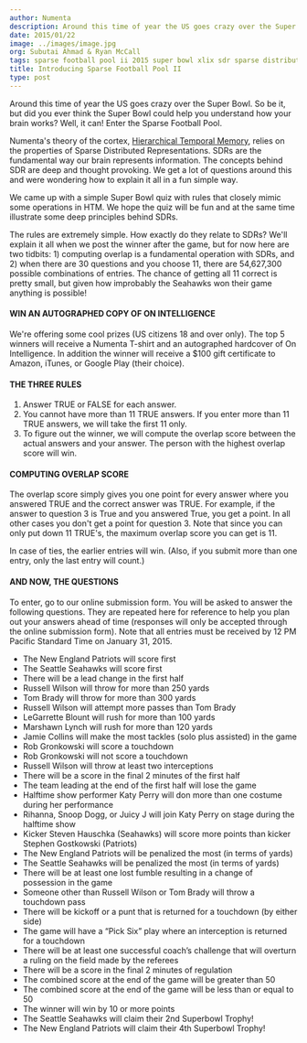 ```yaml
---
author: Numenta
description: Around this time of year the US goes crazy over the Super Bowl. So be it, but did you ever think the Super Bowl could help you understand how your brain works? Well, it can!
date: 2015/01/22
image: ../images/image.jpg
org: Subutai Ahmad & Ryan McCall
tags: sparse football pool ii 2015 super bowl xlix sdr sparse distributed representation htm
title: Introducing Sparse Football Pool II
type: post
---
```


Around this time of year the US goes crazy over the Super Bowl. So be it, but
did you ever think the Super Bowl could help you understand how your brain
works? Well, it can!  Enter the Sparse Football Pool.

Numenta's theory of the cortex,
[Hierarchical Temporal Memory](/machine-intelligence-technology/),
relies on the properties of Sparse Distributed Representations. SDRs are the
fundamental way our brain represents information. The concepts behind SDR are
deep and thought provoking. We get a lot of questions around this and were
wondering how to explain it all in a fun simple way.

We came up with a simple Super Bowl quiz with rules that closely mimic some
operations in HTM. We hope the quiz will be fun and at the same time illustrate
some deep principles behind SDRs.

The rules are extremely simple. How exactly do they relate to SDRs? We'll
explain it all when we post the winner after the game, but for now here are two
tidbits: 1) computing overlap is a fundamental operation with SDRs, and 2) when
there are 30 questions and you choose 11, there are 54,627,300 possible
combinations of entries. The chance of getting all 11 correct is pretty small,
but given how improbably the Seahawks won their game anything is possible!

#### WIN AN AUTOGRAPHED COPY OF ON INTELLIGENCE

We're offering some cool prizes (US citizens 18 and over only). The top 5
winners will receive a Numenta T-shirt and an autographed hardcover of On
Intelligence. In addition the winner will receive a $100 gift certificate to
Amazon, iTunes, or Google Play (their choice).

#### THE THREE RULES

1. Answer TRUE or FALSE for each answer.
1. You cannot have more than 11 TRUE answers. If you enter more than 11 TRUE
    answers, we will take the first 11 only.
1. To figure out the winner, we will compute the overlap score between the
    actual answers and your answer. The person with the highest overlap score
    will win.

#### COMPUTING OVERLAP SCORE

The overlap score simply gives you one point for every answer where you answered
TRUE and the correct answer was TRUE. For example, if the answer to question 3
is True and you answered True, you get a point. In all other cases you don't get
a point for question 3. Note that since you can only put down 11 TRUE's, the
maximum overlap score you can get is 11.

In case of ties, the earlier entries will win. (Also, if you submit more than
one entry, only the last entry will count.)

#### AND NOW, THE QUESTIONS

To enter, go to our online submission form. You will be asked to answer the
following questions. They are repeated here for reference to help you plan out
your answers ahead of time (responses will only be accepted through the online
submission form). Note that all entries must be received by 12 PM Pacific
Standard Time on January 31, 2015.

* The New England Patriots will score first
* The Seattle Seahawks will score first
* There will be a lead change in the first half
* Russell Wilson will throw for more than 250 yards
* Tom Brady will throw for more than 300 yards
* Russell Wilson will attempt more passes than Tom Brady
* LeGarrette Blount will rush for more than 100 yards
* Marshawn Lynch will rush for more than 120 yards
* Jamie Collins will make the most tackles (solo plus assisted) in the game
* Rob Gronkowski will score a touchdown
* Rob Gronkowski will not score a touchdown
* Russell Wilson will throw at least two interceptions
* There will be a score in the final 2 minutes of the first half
* The team leading at the end of the first half will lose the game
* Halftime show performer Katy Perry will don more than one costume during her
  performance
* Rihanna, Snoop Dogg, or Juicy J will join Katy Perry on stage during the
  halftime show
* Kicker Steven Hauschka (Seahawks) will score more points than kicker Stephen
  Gostkowski (Patriots)
* The New England Patriots will be penalized the most (in terms of yards)
* The Seattle Seahawks will be penalized the most (in terms of yards)
* There will be at least one lost fumble resulting in a change of possession in
  the game
* Someone other than Russell Wilson or Tom Brady will throw a touchdown pass
* There will be kickoff or a punt that is returned for a touchdown (by either
  side)
* The game will have a “Pick Six” play where an interception is returned for a
  touchdown
* There will be at least one successful coach’s challenge that will overturn a
  ruling on the field made by the referees
* There will be a score in the final 2 minutes of regulation
* The combined score at the end of the game will be greater than 50
* The combined score at the end of the game will be less than or equal to 50
* The winner will win by 10 or more points
* The Seattle Seahawks will claim their 2nd Superbowl Trophy!
* The New England Patriots will claim their 4th Superbowl Trophy!

